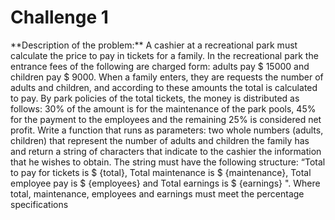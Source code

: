 <h1>Challenge 1</h1>
**Description of the problem:** A cashier at a recreational park must calculate the price to pay
in tickets for a family. In the recreational park the entrance fees of the following are charged
form: adults pay $ 15000 and children pay $ 9000. When a family enters, they are
requests the number of adults and children, and according to these amounts the total is calculated
to pay. By park policies of the total tickets, the money is distributed as follows: 30% of the
amount is for the maintenance of the park pools, 45% for the payment to the
employees and the remaining 25% is considered net profit.
Write a function that runs as parameters: two whole numbers (adults, children) that
represent the number of adults and children the family has and return a string of
characters that indicate to the cashier the information that he wishes to obtain. The string must have the
following structure: “Total to pay for tickets is $ {total}, Total maintenance is
$ {maintenance}, Total employee pay is $ {employees} and Total earnings is
$ {earnings} ". Where total, maintenance, employees and earnings must meet the
percentage specifications
